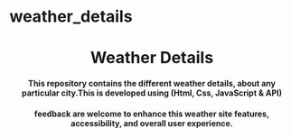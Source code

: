 # weather_details
<h1 align="center">Weather Details</h1>
<h4 align="center">This repository contains the different weather details, about any particular city.This is developed using (Html, Css, JavaScript & API)</h4>
<h4 align="center">feedback are welcome to enhance this weather site features, accessibility, and overall user experience.</h4>

